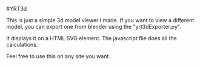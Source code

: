 #YRT3d

This is just a simple 3d model viewer I made. If you want to view a different model, you can export one from blender using the "yrt3dExporter.py".

It displays it on a HTML SVG element. The javascript file does all the calculations.

Feel free to use this on any site you want.